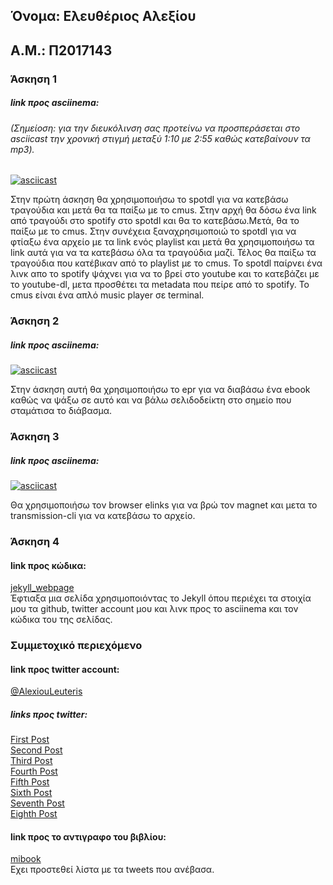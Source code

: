 ## Όνομα: Ελευθέριος Αλεξίου
## Α.Μ.: Π2017143

### Άσκηση 1

##### link προς asciinema:
###### (Σημείοση: για την διευκόλινση σας προτείνω να προσπεράσεται στο asciicast την χρονική στιγμή μεταξύ 1:10 με 2:55 καθώς κατεβαίνουν τα mp3).
[![asciicast](https://asciinema.org/a/Wa25N3OW6TW57ixUHj8mYBJQ0.svg)](https://asciinema.org/a/Wa25N3OW6TW57ixUHj8mYBJQ0)

Στην πρώτη άσκηση θα χρησιμοποιήσω το spotdl για να κατεβάσω τραγούδια και μετά θα τα παίξω με το cmus. 
Στην αρχή θα δόσω ένα link από τραγούδι στο spotify στο spotdl και θα το κατεβάσω.Μετά, θα το παίξω με το cmus. Στην συνέχεια ξαναχρησιμοποιώ το spotdl για να φτίαξω ένα αρχείο με τα link ενός playlist και μετά θα χρησιμοποιήσω τα link αυτά για να τα κατεβάσω όλα τα τραγούδια μαζί. Τέλος θα παίξω τα τραγούδια που κατέβικαν από το playlist με το cmus. 
Το spotdl παίρνει ένα λινκ απο το spotify ψάχνει για να το βρεί στο youtube και το κατεβάζει με το youtube-dl, μετα προσθέτει τα metadata που πείρε από το spotify. 
Το cmus είναι ένα απλό music player σε terminal.

### Άσκηση 2

##### link προς asciinema:
[![asciicast](https://asciinema.org/a/281901.svg)](https://asciinema.org/a/281901)

Στην άσκηση αυτή θα χρησιμοποιήσω το epr για να διαβάσω ένα ebook καθώς να ψάξω σε αυτό και να βάλω σελιδοδείκτη στο σημείο που σταμάτισα το διάβασμα.

### Άσκηση 3

##### link προς asciinema:
[![asciicast](https://asciinema.org/a/288799.svg)](https://asciinema.org/a/288799)

Θα χρησιμοποιήσω τον browser elinks για να βρώ τον magnet και μετα το transmission-cli για να κατεβάσω το αρχείο.

### Άσκηση 4

#### link προς κώδικα:
[jekyll_webpage](https://github.com/leuteris99/jekyll_profile)  
Έφτιαξα μια σελίδα χρησιμοποιόντας το Jekyll όπου περιέχει τα στοιχία μου τα github, twitter account μου και λινκ προς το asciinema και τον κώδικα του της σελίδας.

### Συμμετοχικό περιεχόμενο
#### link προς twitter account:
[@AlexiouLeuteris](https://twitter.com/AlexiouLeuteris)
##### links προς twitter:
[First Post](https://twitter.com/AlexiouLeuteris/status/1194220796056686593?s=20)  
[Second Post](https://twitter.com/AlexiouLeuteris/status/1192085568882200577?s=20)  
[Third Post](https://twitter.com/AlexiouLeuteris/status/1191647316245131264?s=20)  
[Fourth Post](https://twitter.com/AlexiouLeuteris/status/1191038739864326145?s=20)  
[Fifth Post](https://twitter.com/AlexiouLeuteris/status/1194227123315191808?s=20)  
[Sixth Post](https://twitter.com/AlexiouLeuteris/status/1216787303416442880?s=20)  
[Seventh Post](https://twitter.com/AlexiouLeuteris/status/1216789759768645632?s=20)  
[Eighth Post](https://twitter.com/AlexiouLeuteris/status/1216791895235538944?s=20)  

#### link προς το αντιγραφο του βιβλίου:
[mibook](https://github.com/leuteris99/gr-book)  
Εχει προστεθεί λίστα με τα tweets που ανέβασα.

